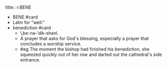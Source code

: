 title:: r:BENE

- BENE #card
- Latin for "well."
- benediction #card
	- \ˌbe-nə-ˈdik-shən\
	- A prayer that asks for God's blessing, especially a prayer that concludes a worship service.
	- #eg The moment the bishop had finished his benediction, she squeezed quickly out of her row and darted out the cathedral's side entrance.